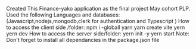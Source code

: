 Created This Finance-yako application as the final project May cohort PLP.
Used the following Languages and databases:
   (Javascript,nodejs,mongodb,clerk for authentication and Typescript )
How to access the client side /folder:
   npm i -globall yarn
   yarn create vite 
   yern
   yern dev 
How to access the server side/folder:
   yern init -y
   yern start 
Note:
Don't forget to install all dependancies in the package.json file 

   
   
   
   
